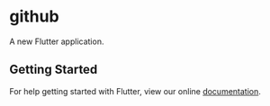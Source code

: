 # github

A new Flutter application.

## Getting Started

For help getting started with Flutter, view our online
[documentation](https://flutter.io/).
